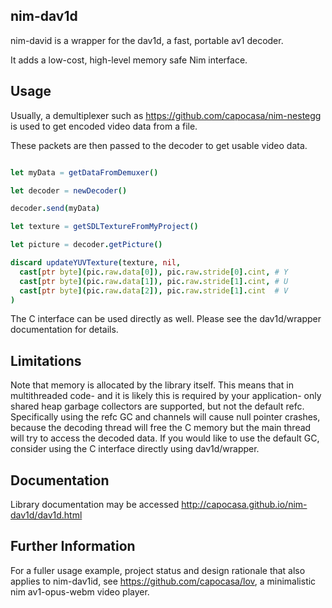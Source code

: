 
nim-dav1d
---------

nim-david is a wrapper for the dav1d, a fast, portable av1 decoder.

It adds a low-cost, high-level memory safe Nim interface.

Usage
-----

Usually, a demultiplexer such as https://github.com/capocasa/nim-nestegg is used to get encoded video data from a file.

These packets are then passed to the decoder to get usable video data.

```nim

let myData = getDataFromDemuxer()

let decoder = newDecoder()

decoder.send(myData)

let texture = getSDLTextureFromMyProject()

let picture = decoder.getPicture()

discard updateYUVTexture(texture, nil, 
  cast[ptr byte](pic.raw.data[0]), pic.raw.stride[0].cint, # Y
  cast[ptr byte](pic.raw.data[1]), pic.raw.stride[1].cint, # U
  cast[ptr byte](pic.raw.data[2]), pic.raw.stride[1].cint  # V
)

```

The C interface can be used directly as well. Please see the dav1d/wrapper documentation for details.

Limitations
-----------

Note that memory is allocated by the library itself. This means that in multithreaded code- and it is likely this is required by your application- only shared heap garbage collectors are supported, but not the default refc. Specifically using the refc GC and channels will cause null pointer crashes, because the decoding thread will free the C memory but the main thread will try to access the decoded data. If you would like to use the default GC, consider using the C interface directly using dav1d/wrapper.

Documentation
-------------

Library documentation may be accessed http://capocasa.github.io/nim-dav1d/dav1d.html

Further Information
-------------------

For a fuller usage example, project status and design rationale that also applies to nim-dav1id, see https://github.com/capocasa/lov, a minimalistic nim av1-opus-webm video player.


